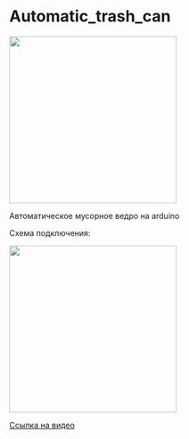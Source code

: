 # Automatic_trash_can

<img src="https://s1.hostingkartinok.com/uploads/images/2021/07/93f110d31b9a9fa9cc6fdb65fb78ca23.jpg" width="300">

Автоматическое мусорное ведро на arduino

Схема подключения:

<img src="https://s1.hostingkartinok.com/uploads/images/2021/07/42191fb7d31c6391d0023a34d49641e9.jpg" width="300">


[Ссылка на видео](https://www.youtube.com/watch?v=TGKO33SQMXA)